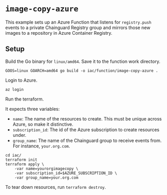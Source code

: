 # `image-copy-azure`

This example sets up an Azure Function that listens for `registry.push` events
to a private Chainguard Registry group and mirrors those new images to a
repository in Azure Container Registry.

## Setup

Build the Go binary for `linux/amd64`. Save it to the function work directory.

```
GOOS=linux GOARCH=amd64 go build -o iac/function/image-copy-azure .
```

Login to Azure.

```
az login
```

Run the terraform.

It expects three variables:
- `name`: The name of the resources to create. This must be unique across
  Azure, so make it distinctive.
- `subscription_id`: The id of the Azure subscription to create resources under.
- `group_name`: The name of the Chainguard group to receive events from. For
  instance, `your.org.com`.

```
cd iac/
terraform init
terraform apply \
    -var name=yourorgimagecopy \
    -var subscription_id=$AZURE_SUBSCRIPTION_ID \
    -var group_name=your.org.com
```

To tear down resources, run `terraform destroy`.
